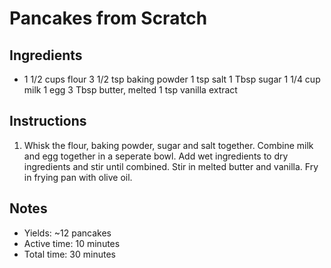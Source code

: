 # Pancakes from Scratch

## Ingredients

- 1 1/2 cups flour
3 1/2 tsp baking powder
1 tsp salt
1 Tbsp sugar
1 1/4 cup milk
1 egg
3 Tbsp butter, melted
1 tsp vanilla extract

## Instructions

1. Whisk the flour, baking powder, sugar and salt together.
Combine milk and egg together in a seperate bowl.
Add wet ingredients to dry ingredients and stir until combined.
Stir in melted butter and vanilla.
Fry in frying pan with olive oil.

## Notes

- Yields: ~12 pancakes
- Active time: 10 minutes
- Total time: 30 minutes